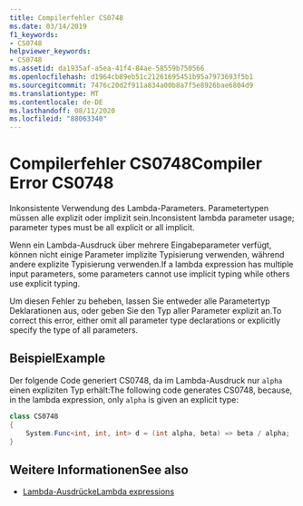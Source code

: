 ```yaml
---
title: Compilerfehler CS0748
ms.date: 03/14/2019
f1_keywords:
- CS0748
helpviewer_keywords:
- CS0748
ms.assetid: da1935af-a5ea-41f4-84ae-58559b750566
ms.openlocfilehash: d1964cb89eb51c21261695451b95a7973693f5b1
ms.sourcegitcommit: 7476c20d2f911a834a00b8a7f5e8926bae6804d9
ms.translationtype: MT
ms.contentlocale: de-DE
ms.lasthandoff: 08/11/2020
ms.locfileid: "88063340"
---
```

# <a name="compiler-error-cs0748"></a><span data-ttu-id="3e22c-102">Compilerfehler CS0748</span><span class="sxs-lookup"><span data-stu-id="3e22c-102">Compiler Error CS0748</span></span>

<span data-ttu-id="3e22c-103">Inkonsistente Verwendung des Lambda-Parameters. Parametertypen müssen alle explizit oder implizit sein.</span><span class="sxs-lookup"><span data-stu-id="3e22c-103">Inconsistent lambda parameter usage; parameter types must be all explicit or all implicit.</span></span>
  
<span data-ttu-id="3e22c-104">Wenn ein Lambda-Ausdruck über mehrere Eingabeparameter verfügt, können nicht einige Parameter implizite Typisierung verwenden, während andere explizite Typisierung verwenden.</span><span class="sxs-lookup"><span data-stu-id="3e22c-104">If a lambda expression has multiple input parameters, some parameters cannot use implicit typing while others use explicit typing.</span></span>

<span data-ttu-id="3e22c-105">Um diesen Fehler zu beheben, lassen Sie entweder alle Parametertyp Deklarationen aus, oder geben Sie den Typ aller Parameter explizit an.</span><span class="sxs-lookup"><span data-stu-id="3e22c-105">To correct this error, either omit all parameter type declarations or explicitly specify the type of all parameters.</span></span>
  
## <a name="example"></a><span data-ttu-id="3e22c-106">Beispiel</span><span class="sxs-lookup"><span data-stu-id="3e22c-106">Example</span></span>

<span data-ttu-id="3e22c-107">Der folgende Code generiert CS0748, da im Lambda-Ausdruck nur `alpha` einen expliziten Typ erhält:</span><span class="sxs-lookup"><span data-stu-id="3e22c-107">The following code generates CS0748, because, in the lambda expression, only `alpha` is given an explicit type:</span></span>

```csharp
class CS0748  
{  
    System.Func<int, int, int> d = (int alpha, beta) => beta / alpha;
}  
```

## <a name="see-also"></a><span data-ttu-id="3e22c-108">Weitere Informationen</span><span class="sxs-lookup"><span data-stu-id="3e22c-108">See also</span></span>

- [<span data-ttu-id="3e22c-109">Lambda-Ausdrücke</span><span class="sxs-lookup"><span data-stu-id="3e22c-109">Lambda expressions</span></span>](../language-reference/operators/lambda-expressions.md)
